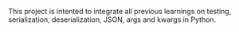 This project is intented to integrate all previous learnings on testing, serialization, deserialization, JSON, args and kwargs in Python.
